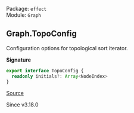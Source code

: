 Package: `effect`<br />
Module: `Graph`<br />

## Graph.TopoConfig

Configuration options for topological sort iterator.

**Signature**

```ts
export interface TopoConfig {
  readonly initials?: Array<NodeIndex>
}
```

[Source](https://github.com/Effect-TS/effect/tree/main/packages/effect/src/Graph.ts#L3128)

Since v3.18.0